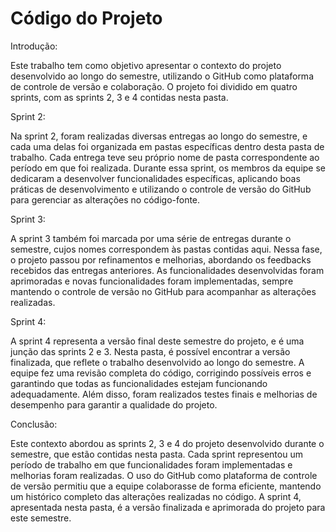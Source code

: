 # Código do Projeto

Introdução:

Este trabalho tem como objetivo apresentar o contexto do projeto desenvolvido ao longo do semestre, utilizando o GitHub como plataforma de controle de versão e colaboração. O projeto foi dividido em quatro sprints, com as sprints 2, 3 e 4 contidas nesta pasta.

Sprint 2:

Na sprint 2, foram realizadas diversas entregas ao longo do semestre, e cada uma delas foi organizada em pastas específicas dentro desta pasta de trabalho. Cada entrega teve seu próprio nome de pasta correspondente ao período em que foi realizada. Durante essa sprint, os membros da equipe se dedicaram a desenvolver funcionalidades específicas, aplicando boas práticas de desenvolvimento e utilizando o controle de versão do GitHub para gerenciar as alterações no código-fonte.

Sprint 3:

A sprint 3 também foi marcada por uma série de entregas durante o semestre, cujos nomes correspondem às pastas contidas aqui. Nessa fase, o projeto passou por refinamentos e melhorias, abordando os feedbacks recebidos das entregas anteriores. As funcionalidades desenvolvidas foram aprimoradas e novas funcionalidades foram implementadas, sempre mantendo o controle de versão no GitHub para acompanhar as alterações realizadas.

Sprint 4:

A sprint 4 representa a versão final deste semestre do projeto, e é uma junção das sprints 2 e 3. Nesta pasta, é possível encontrar a versão finalizada, que reflete o trabalho desenvolvido ao longo do semestre. A equipe fez uma revisão completa do código, corrigindo possíveis erros e garantindo que todas as funcionalidades estejam funcionando adequadamente. Além disso, foram realizados testes finais e melhorias de desempenho para garantir a qualidade do projeto.

Conclusão:

Este contexto abordou as sprints 2, 3 e 4 do projeto desenvolvido durante o semestre, que estão contidas nesta pasta. Cada sprint representou um período de trabalho em que funcionalidades foram implementadas e melhorias foram realizadas. O uso do GitHub como plataforma de controle de versão permitiu que a equipe colaborasse de forma eficiente, mantendo um histórico completo das alterações realizadas no código. A sprint 4, apresentada nesta pasta, é a versão finalizada e aprimorada do projeto para este semestre.